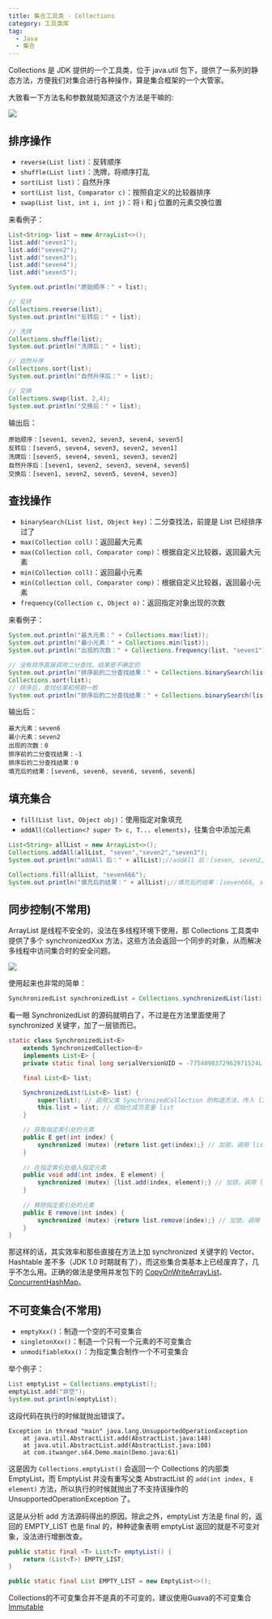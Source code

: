 ```yaml
---
title: 集合工具类 - Collections
category: 工具类库
tag:
  - Java
  - 集合
---
```




Collections 是 JDK 提供的一个工具类，位于 java.util 包下，提供了一系列的静态方法，方便我们对集合进行各种操作，算是集合框架的一个大管家。

大致看一下方法名和参数就能知道这个方法是干嘛的:

![](https://seven97-blog.oss-cn-hangzhou.aliyuncs.com/imgs/202407282314408.png)



## 排序操作

- `reverse(List list)`：反转顺序
- `shuffle(List list)`：洗牌，将顺序打乱
- `sort(List list)`：自然升序
- `sort(List list, Comparator c)`：按照自定义的比较器排序
- `swap(List list, int i, int j)`：将 i 和 j 位置的元素交换位置



来看例子：

```java
List<String> list = new ArrayList<>();
list.add("seven1");
list.add("seven2");
list.add("seven3");
list.add("seven4");
list.add("seven5");

System.out.println("原始顺序：" + list);

// 反转
Collections.reverse(list);
System.out.println("反转后：" + list);

// 洗牌
Collections.shuffle(list);
System.out.println("洗牌后：" + list);

// 自然升序
Collections.sort(list);
System.out.println("自然升序后：" + list);

// 交换
Collections.swap(list, 2,4);
System.out.println("交换后：" + list);
```

输出后：

```
原始顺序：[seven1, seven2, seven3, seven4, seven5]
反转后：[seven5, seven4, seven3, seven2, seven1]
洗牌后：[seven5, seven4, seven1, seven3, seven2]
自然升序后：[seven1, seven2, seven3, seven4, seven5]
交换后：[seven1, seven2, seven5, seven4, seven3]
```



## 查找操作

- `binarySearch(List list, Object key)`：二分查找法，前提是 List 已经排序过了
- `max(Collection coll)`：返回最大元素
- `max(Collection coll, Comparator comp)`：根据自定义比较器，返回最大元素
- `min(Collection coll)`：返回最小元素
- `min(Collection coll, Comparator comp)`：根据自定义比较器，返回最小元素
- `frequency(Collection c, Object o)`：返回指定对象出现的次数

来看例子：

```java
System.out.println("最大元素：" + Collections.max(list));
System.out.println("最小元素：" + Collections.min(list));
System.out.println("出现的次数：" + Collections.frequency(list, "seven1"));

// 没有排序直接调用二分查找，结果是不确定的
System.out.println("排序前的二分查找结果：" + Collections.binarySearch(list, "seven2"));
Collections.sort(list);
// 排序后，查找结果和预期一致
System.out.println("排序后的二分查找结果：" + Collections.binarySearch(list, "seven2"));
```

输出后：

```
最大元素：seven6
最小元素：seven2
出现的次数：0
排序前的二分查找结果：-1
排序后的二分查找结果：0
填充后的结果：[seven6, seven6, seven6, seven6, seven6]
```



## 填充集合

- `fill(List list, Object obj)`：使用指定对象填充
- `addAll(Collection<? super T> c, T... elements)`，往集合中添加元素

```java
List<String> allList = new ArrayList<>();
Collections.addAll(allList, "seven","seven2","seven3");
System.out.println("addAll 后：" + allList);//addAll 后：[seven, seven2, seven3]

Collections.fill(allList, "seven666");
System.out.println("填充后的结果：" + allList);//填充后的结果：[seven666, seven666, seven666]
```







## 同步控制(不常用)

ArrayList 是线程不安全的，没法在多线程环境下使用，那 Collections 工具类中提供了多个 synchronizedXxx 方法，这些方法会返回一个同步的对象，从而解决多线程中访问集合时的安全问题。

![](https://cdn.tobebetterjavaer.com/tobebetterjavaer/images/common-tool/collections-02.png)

使用起来也非常的简单：

```java
SynchronizedList synchronizedList = Collections.synchronizedList(list);
```

看一眼 SynchronizedList 的源码就明白了，不过是在方法里面使用了 synchronized 关键字，加了一层锁而已。

```java
static class SynchronizedList<E>
    extends SynchronizedCollection<E>
    implements List<E> {
    private static final long serialVersionUID = -7754090372962971524L;

    final List<E> list;

    SynchronizedList(List<E> list) {
        super(list); // 调用父类 SynchronizedCollection 的构造方法，传入 list
        this.list = list; // 初始化成员变量 list
    }

    // 获取指定索引处的元素
    public E get(int index) {
        synchronized (mutex) {return list.get(index);} // 加锁，调用 list 的 get 方法获取元素
    }
    
    // 在指定索引处插入指定元素
    public void add(int index, E element) {
        synchronized (mutex) {list.add(index, element);} // 加锁，调用 list 的 add 方法插入元素
    }
    
    // 移除指定索引处的元素
    public E remove(int index) {
        synchronized (mutex) {return list.remove(index);} // 加锁，调用 list 的 remove 方法移除元素
    }
}
```

那这样的话，其实效率和那些直接在方法上加 synchronized 关键字的 Vector、Hashtable 差不多（JDK 1.0 时期就有了），而这些集合类基本上已经废弃了，几乎不怎么用。正确的做法是使用并发包下的 [CopyOnWriteArrayList](https://www.seven97.top/java/collection/04-juc1-copyonwritearrayList.html)、[ConcurrentHashMap](https://www.seven97.top/java/collection/04-juc2-concurrenthashmap.html)。



## 不可变集合(不常用)

- `emptyXxx()`：制造一个空的不可变集合
- `singletonXxx()`：制造一个只有一个元素的不可变集合
- `unmodifiableXxx()`：为指定集合制作一个不可变集合

举个例子：

```java
List emptyList = Collections.emptyList();
emptyList.add("非空");
System.out.println(emptyList);
```

这段代码在执行的时候就抛出错误了。

```
Exception in thread "main" java.lang.UnsupportedOperationException
	at java.util.AbstractList.add(AbstractList.java:148)
	at java.util.AbstractList.add(AbstractList.java:108)
	at com.itwanger.s64.Demo.main(Demo.java:61)
```

这是因为 `Collections.emptyList()` 会返回一个 Collections 的内部类 EmptyList，而 EmptyList 并没有重写父类 AbstractList 的 `add(int index, E element)` 方法，所以执行的时候就抛出了不支持该操作的 UnsupportedOperationException 了。

这是从分析 add 方法源码得出的原因。除此之外，emptyList 方法是 final 的，返回的 EMPTY_LIST 也是 final 的，种种迹象表明 emptyList 返回的就是不可变对象，没法进行增删改查。

```java
public static final <T> List<T> emptyList() {
    return (List<T>) EMPTY_LIST;
}

public static final List EMPTY_LIST = new EmptyList<>();
```

Collections的不可变集合并不是真的不可变的，建议使用Guava的不可变集合[Immutable](https://www.seven97.top/tool-library/guava/guava-collections.html#immutable)

<!-- @include: @article-footer.snippet.md -->     